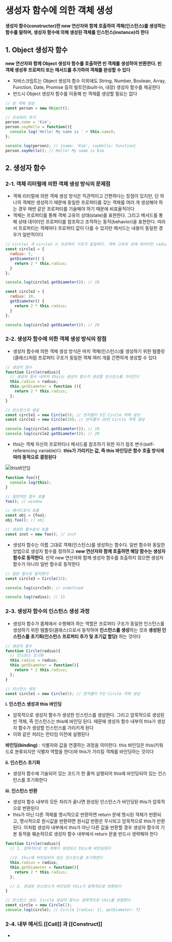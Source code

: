 # 생성자 함수에 의한 객체 생성
**생성자 함수(constructor)란 new 연산자와 함께 호출하여 객체(인스턴스)를 생성하는 함수를 말하며, 생성자 함수에 의해 생성된 객체를 인스턴스(instance)라 한다**

## 1. Object 생성자 함수
**new 연산자와 함께 Object 생성자 함수를 호출하면 빈 객체를 생성하여 반환한다. 빈 객체 생성후 프로퍼티 또는 메서드를 추가하여 객체를 완성할 수 있다**
- 자바스크립트는 Object 생성자 함수 이외에도 String, Number, Boolean, Array, Function, Date, Promise 등의 빌트인(built-in, 내장) 생성자 함수를 제공한다
- 반드시 Object 생성자 함수를 이용해 빈 객체를 생성할 필요는 없다

```js
// 빈 객체 생성
const person = new Object();

// 프로퍼티 추가
person.name = 'Kim';
person.sayHello = function(){
  console.log('Hello! My name is ' + this.name); 
};

console.log(person); // {name: 'Kim', sayHello: function}
person.sayHello(); // Hello! My name is Kim
```

## 2. 생성자 함수

### 2-1. 객체 리터럴에 의한 객체 생성 방식의 문제점
- 객체 리터럴에 의한 객체 생성 방식은 직관적이고 간편하다는 장점이 있지만, 단 하나의 객체만 생성하기 때문에 동일한 프로퍼티를 갖는 객체를 여러 개 생성해야 하는 경우 매번 같은 프로퍼티를 기술해야 하기 때문에 비효율적이다
- 객체는 프로퍼티를 통해 객체 고유의 상태(state)를 표현한다. 그리고 메서드를 통해 상태 데이터인 프로퍼티를 참조하고 조작하는 동작(behavior)을 표현한다. 따라서 프로퍼티는 객체마다 프로퍼티 값이 다를 수 있지만 메서드는 내용이 동일한 경우가 일반적이다
```js
// circle1 과 circle2 는 프로퍼티 구조가 동일하다. 객체 고유의 상태 데이터인 radius 프로퍼티의 값은 객체마다 다를 수 있지만 getDiameter 메서드는 동일하다
const circle1 = {
  radius: 5,
  getDiameter() {
    return 2 * this.radius;
  }
};

console.log(circle1.getDiameter()); // 10

const circle2 = {
  radius: 10,
  getDiameter() {
    return 2 * this.radius;
  }
};

console.log(circle2.getDiameter()); // 20
```
### 2-2. 생성자 함수에 의한 객체 생성 방식의 장점
- 생성자 함수에 의한 객체 생성 방식은 마치 객체(인스턴스)를 생성하기 위한 템플릿(클래스)처럼 프로퍼티 구조가 동일한 객체 여러 개를 간편하게 생성할 수 있다
```js
// 생성자 함수
function Circle(radius){
  // 생성자 함수 내부의 this는 생성자 함수가 생성할 인스턴스를 가리킨다
  this.radius = radius;
  this.getDiameter = function (){
    return 2 * this.radius;
  };
}

// 인스턴스의 생성
const circle1 = new Circle(5); // 반지름이 5인 Circle 객체 생성
const circle2 = new Circle(10); // 반지름이 10인 Circle 객체 생성

console.log(circle1.getDiameter()); // 10
console.log(circle2.getDiameter()); // 20
```
- this는 객체 자신의 프로퍼티나 메서드를 참조하기 위한 자기 참조 변수(self-referencing variable)다. **this가 가리키는 값, 즉 this 바인딩은 함수 호출 방식에 따라 동적으로 결정된다**

![this바인딩](https://user-images.githubusercontent.com/67866773/93732615-0fea2900-fc0d-11ea-9fd1-cbeaa9444e70.PNG)

```js
function foo(){
  console.log(this);
}

// 일반적인 함수 호출
foo(); // window

// 메서드로서 호출
const obj = {foo};
obj.foo(); // obj

// 생성자 함수로서 호출
const inst = new foo(); // inst
```
- 생성자 함수는 이름 그대로 객체(인스턴스)를 생성하는 함수다. 일반 함수와 동일한 방법으로 생성자 함수를 정의하고 **new 연산자와 함께 호출하면 해당 함수는 생성자 함수로 동작한다.** 만약 new 연산자와 함께 생성자 함수를 호출하지 않으면 생성자 함수가 아니라 일반 함수로 동작한다
```js
// 일반 함수로 동작한다
const circle3 = Circle(15);

console.log(circle3); // undefined

console.log(radius); // 15
```
### 2-3. 생성자 함수의 인스턴스 생성 과정
- 생성자 함수가 몸체에서 수행해야 하는 역할은 프로퍼티 구조가 동일한 인스턴스를 생성하기 위한 템플릿(클래스)으로서 동작하여 **인스턴스를 생성**하는 것과 **생성된 인스턴스를 초기화(인스턴스 프로퍼티 추가 및 초기값 할당)** 하는 것이다
```js
// 생성자 함수
function Circle(radius){
  // 인스턴스 초기화
  this.radius = radius;
  this.getDiameter = function(){
    return * 2 this.radius;
  };
}

// 인스턴스 생성
const circle1 = new Circle(5); // 반지름이 5인 Circle 객체 생성
```
  **i. 인스턴스 생성과 this 바인딩**
  - 암묵적으로 생성자 함수가 생성한 인스턴스를 생성한다. 그리고 암묵적으로 생성된 빈 객체, 즉 인스턴스는 this에 바인딩 된다. 때문에 생성자 함수 내부의 this가 생성자 함수가 생성할 인스턴스를 가리키게 된다
  - 이와 같은 처리는 런타임 이전에 실행된다

  **바인딩(binding)** : 식별자와 값을 연결하는 과정을 의미한다. this 바인딩은 this(키워드로 분류되지만 식별자 역할을 한다)와 this가 가리킬 객체를 바인딩하는 것이다

  **ii. 인스턴스 초기화**
  - 생성자 함수에 기술되어 있는 코드가 한 줄씩 실행되어 this에 바인딩되어 있는 인스턴스를 초기화한다

  **iii. 인스턴스 반환**
  - 생성자 함수 내부의 모든 처리가 끝나면 완성된 인스턴스가 바인딩된 this가 암묵적으로 반환된다
  - this가 아닌 다른 객체를 명시적으로 반환하면 return 문에 명시된 객체가 반환되고, 명시적으로 원시값을 반환하면 원시값 반환은 무시되고 암묵적으로 this가 반환된다. 이처럼 생성자 내부에서 this가 아닌 다른 값을 반환할 경우 생성자 함수의 기본 동작을 훼손하므로 생성자 함수 내부에서 return 문을 반드시 생략해야 한다
```js
function Circle(radius){
  // 1. 암묵적으로 빈 객체가 생성되고 this에 바인딩된다

  //2. this에 바인딩되어 있는 인스턴스를 초기화한다
  this.radius = radius;
  this.getDiameter = function(){
    return 2 * this.radius;
  };

  // 3. 완성된 인스턴스가 바인딩된 this가 암묵적으로 반환된다
}

// 인스턴스 생성. Circle 생성자 함수는 암묵적으로 this를 반환한다
const circle = new Circle(1);
console.log(circle); // Circle {radius: 1l, getDiameter: f}
```
### 2-4. 내부 메서드 [[Call]] 과 [[Construct]]
- 

